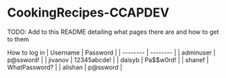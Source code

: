 # CookingRecipes-CCAPDEV

TODO: Add to this README detailing what pages there are and how to get to them

How to log in
| Username | Password |
| --------  | -------- |
| adminuser | p@ssword! |
| jivanov | 12345abcde! |
| daisyb | Pa$$w0rd! |
| shanef | WhatPassword? |
| alishan | p@ssword |
